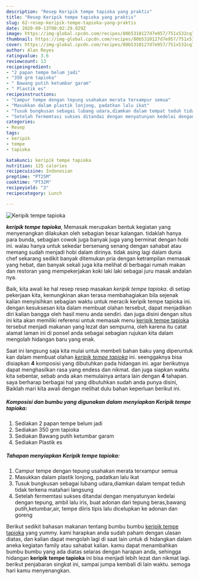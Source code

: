 ```yaml
---
description: "Resep Keripik tempe tapioka yang praktis"
title: "Resep Keripik tempe tapioka yang praktis"
slug: 62-resep-keripik-tempe-tapioka-yang-praktis
date: 2020-09-13T00:02:29.929Z
image: https://img-global.cpcdn.com/recipes/80b5310127d7e957/751x532cq70/keripik-tempe-tapioka-foto-resep-utama.jpg
thumbnail: https://img-global.cpcdn.com/recipes/80b5310127d7e957/751x532cq70/keripik-tempe-tapioka-foto-resep-utama.jpg
cover: https://img-global.cpcdn.com/recipes/80b5310127d7e957/751x532cq70/keripik-tempe-tapioka-foto-resep-utama.jpg
author: Alan Reyes
ratingvalue: 3.6
reviewcount: 13
recipeingredient:
- "2 papan tempe belum jadi"
- "350 grm tapioka"
- " Bawang putih ketumbar garam"
- " Plastik es"
recipeinstructions:
- "Campur tempe dengan tepung usahakan merata terxampur semua"
- "Masukkan dalam plastik lonjong, padatkan lalu ikat"
- "Tusuk bungkusan sebagai lubang udara,diamkan dalam tempat teduh tidak terkena matahari langsung"
- "Setelah fermemtasi sukses ditandai dengan menyatunyan kedelai dengan tepung, ambil lalu iris, buat adonan dari tepung beras,bawang putih,ketumbar,air, tempe diiris tipis lalu dicelupkan ke adonan dan goreng"
categories:
- Resep
tags:
- keripik
- tempe
- tapioka

katakunci: keripik tempe tapioka 
nutrition: 125 calories
recipecuisine: Indonesian
preptime: "PT25M"
cooktime: "PT32M"
recipeyield: "3"
recipecategory: Lunch

---
```



![Keripik tempe tapioka](https://img-global.cpcdn.com/recipes/80b5310127d7e957/751x532cq70/keripik-tempe-tapioka-foto-resep-utama.jpg)

<b><i>keripik tempe tapioka</i></b>, Memasak merupakan bentuk kegiatan yang menyenangkan dilakukan oleh sebagian besar kalangan. tidaklah hanya para bunda, sebagian cowok juga banyak juga yang berminat dengan hobi ini. walau hanya untuk sekedar bersenang senang dengan sahabat atau memang sudah menjadi hobi dalam dirinya. tidak asing lagi dalam dunia chef sekarang sedikit banyak ditemukan pria dengan ketrampilan memasak yang hebat, dan banyak sekali juga kita melihat di berbagai rumah makan dan restoran yang mempekerjakan koki laki laki sebagai juru masak andalan nya.



Baik, kita awali ke hal resep resep masakan <i>keripik tempe tapioka</i>. di setiap pekerjaan kita, kemungkinan akan terasa membahagiakan bila sejenak kalian menyisihkan sebagian waktu untuk meracik keripik tempe tapioka ini. dengan kesuksesan kita dalam membuat olahan tersebut, dapat menjadikan diri kalian bangga oleh hasil menu anda sendiri. dan juga disini dengan situs ini kita akan memiliki referensi untuk memasak menu <u>keripik tempe tapioka</u> tersebut menjadi makanan yang lezat dan sempurna, oleh karena itu catat alamat laman ini di ponsel anda sebagai sebagian rujukan kita dalam mengolah hidangan baru yang enak.


Saat ini langsung saja kita mulai untuk membeli bahan baku yang diperuntuk kan dalam membuat olahan <u><i>keripik tempe tapioka</i></u> ini. seenggaknya bisa disiapkan <b>4</b> komposisi yang dibutuhkan pada hidangan ini. agar berikutnya dapat menghasilkan rasa yang endess dan nikmat. dan juga siapkan waktu kita sebentar, sebab anda akan memulainya antara lain dengan <b>4</b> tahapan. saya berharap berbagai hal yang dibutuhkan sudah anda punya disini, Baiklah mari kita awali dengan melihat dulu bahan keperluan berikut ini.

<!--inarticleads1-->

##### Komposisi dan bumbu yang digunakan dalam menyiapkan Keripik tempe tapioka:

1. Sediakan 2 papan tempe belum jadi
1. Sediakan 350 grm tapioka
1. Sediakan  Bawang putih ketumbar garam
1. Sediakan  Plastik es




<!--inarticleads2-->

##### Tahapan menyiapkan Keripik tempe tapioka:

1. Campur tempe dengan tepung usahakan merata terxampur semua
1. Masukkan dalam plastik lonjong, padatkan lalu ikat
1. Tusuk bungkusan sebagai lubang udara,diamkan dalam tempat teduh tidak terkena matahari langsung
1. Setelah fermemtasi sukses ditandai dengan menyatunyan kedelai dengan tepung, ambil lalu iris, buat adonan dari tepung beras,bawang putih,ketumbar,air, tempe diiris tipis lalu dicelupkan ke adonan dan goreng




Berikut sedikit bahasan makanan tentang bumbu bumbu <u>keripik tempe tapioka</u> yang yummy. kami harapkan anda sudah paham dengan ulasan diatas, dan kalian dapat mengolah lagi di saat lain untuk di hidangkan dalam aneka kegiatan family atau sahabat kalian. kamu dapat menambahkan bumbu bumbu yang ada diatas selaras dengan harapan anda, sehingga hidangan <b>keripik tempe tapioka</b> ini bisa menjadi lebih lezat dan nikmat lagi. berikut penjabaran singkat ini, sampai jumpa kembali di lain waktu. semoga hari kamu menyenangkan.

